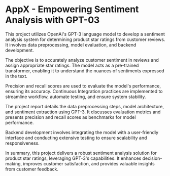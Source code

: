 # AppX - Empowering Sentiment Analysis with GPT-03

 This project utilizes OpenAI's GPT-3 language model to develop a sentiment analysis system for determining product star ratings from customer reviews. It involves data preprocessing, model evaluation, and backend development.

The objective is to accurately analyze customer sentiment in reviews and assign appropriate star ratings. The model acts as a pre-trained transformer, enabling it to understand the nuances of sentiments expressed in the text.

Precision and recall scores are used to evaluate the model's performance, ensuring its accuracy. Continuous Integration practices are implemented to streamline workflow, automate testing, and ensure system stability.

The project report details the data preprocessing steps, model architecture, and sentiment extraction using GPT-3. It discusses evaluation metrics and presents precision and recall scores as benchmarks for model performance.

Backend development involves integrating the model with a user-friendly interface and conducting extensive testing to ensure scalability and responsiveness.

In summary, this project delivers a robust sentiment analysis solution for product star ratings, leveraging GPT-3's capabilities. It enhances decision-making, improves customer satisfaction, and provides valuable insights from customer feedback.


